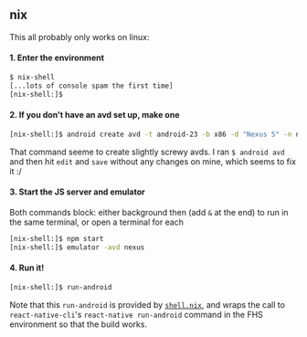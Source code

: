 ## nix

This all probably only works on linux:

#### 1. Enter the environment

```bash
$ nix-shell
[...lots of console spam the first time]
[nix-shell:]$
```

#### 2. If you don't have an avd set up, make one

```bash
[nix-shell:]$ android create avd -t android-23 -b x86 -d "Nexus 5" -n nexus
```

That command seeme to create slightly screwy avds. I ran `$ android avd` and then hit `edit` and `save` without any changes on mine, which seems to fix it :/

#### 3. Start the JS server and emulator

Both commands block: either background then (add `&` at the end) to run in the same terminal, or open a terminal for each

```bash
[nix-shell:]$ npm start
[nix-shell:]$ emulator -avd nexus
```


#### 4. Run it!

```bash
[nix-shell:]$ run-android
```

Note that this `run-android` is provided by [`shell.nix`](./shell.nix), and wraps the call to `react-native-cli`'s `react-native run-android` command in the FHS environment so that the build works.
